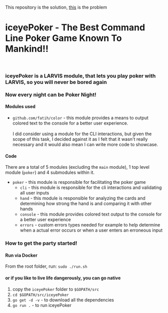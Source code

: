 This repository is the solution, [this](https://github.com/kkrime/commandLinePoker/blob/main/developer-assignment-BA-go.md) is the problem
# iceyePoker - The Best Command Line Poker Game Known To Mankind!!
</br>

### iceyePoker is a LARVIS module, that lets you play poker with LARVIS, so you will never be bored again</br></br>Now every night can be Poker Night!

#### Modules used

- `github.com/fatih/color` - this module provides a means to output colored text to the console for a better user experience.
<br><br>I did consider using a module for the CLI interactions, but given the scope of this task, I decided against it as I felt that it wasn't really necessary
and it would also mean I can write more code to showcase.

#### Code

There are a total of 5 modules (excluding the `main` module), 1 top level module (`poker`) and 4 submodules within it.

- `poker` - this module is responsible for facilitating the poker game
  - `cli` - this module is responsible  for the cli interactions and validating all user inputs
  - `hand` - this module is responsible for analyzing the cards and determining how strong the hand is and comparing it with other hands
  - `console` - this module provides colored text output to the console for a better user experience
  - `errors` - custom errors types needed for example to help determine when a actual error occurs or when a user enters an erroneous input
  
  
### How to get the party started!

#### Run via Docker
From the root folder, run: `sudo ./run.sh`
#### or if you like to live life dangerously, you can go native
1. copy the `iceyePoker` folder to `$GOPATH/src`
2. `cd $GOPATH/src/iceyePoker`
3. `go get -d -v` - to download all the dependencies
4. `go run .` - to run iceyePoker
